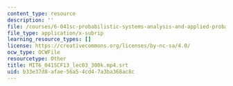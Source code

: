 ```yaml
---
content_type: resource
description: ''
file: /courses/6-041sc-probabilistic-systems-analysis-and-applied-probability-fall-2013/b33e37d8afae56a54cd47a3ba368ac8c_MIT6_041SCF13_lec03_300k.mp4.srt
file_type: application/x-subrip
learning_resource_types: []
license: https://creativecommons.org/licenses/by-nc-sa/4.0/
ocw_type: OCWFile
resourcetype: Other
title: MIT6_041SCF13_lec03_300k.mp4.srt
uid: b33e37d8-afae-56a5-4cd4-7a3ba368ac8c
---
```

